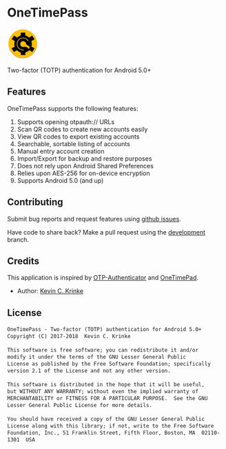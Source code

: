 # OneTimePass

![OneTimePass logo](./app/src/main/res/mipmap-hdpi/ic_logo_round.png "OneTimePass logo")

Two-factor (TOTP) authentication for Android 5.0+

## Features

OneTimePass supports the following features:

1. Supports opening otpauth:// URLs
1. Scan QR codes to create new accounts easily
1. View QR codes to export existing accounts
1. Searchable, sortable listing of accounts
1. Manual entry account creation
1. Import/Export for backup and restore purposes
1. Does not rely upon Android Shared Preferences
1. Relies upon AES-256 for on-device encryption
1. Supports Android 5.0 (and up)

## Contributing

Submit bug reports and request features using [github issues](https://github.com/OneTimePass/OneTimePass/issues).

Have code to share back? Make a pull request using the [development](https://github.com/OneTimePass/OneTimePass/tree/development) branch.

## Credits

This application is inspired by [OTP-Authenticator](https://github.com/0xbb/otp-authenticator) and [OneTimePad](https://github.com/kckrinke/onetimepad).

* Author: [Kevin C. Krinke](https://github.com/kckrinke)

## License
```
OneTimePass - Two-factor (TOTP) authentication for Android 5.0+
Copyright (C) 2017-2018  Kevin C. Krinke

This software is free software; you can redistribute it and/or
modify it under the terms of the GNU Lesser General Public
License as published by the Free Software Foundation; specifically
version 2.1 of the License and not any other version.

This software is distributed in the hope that it will be useful,
but WITHOUT ANY WARRANTY; without even the implied warranty of
MERCHANTABILITY or FITNESS FOR A PARTICULAR PURPOSE.  See the GNU
Lesser General Public License for more details.

You should have received a copy of the GNU Lesser General Public
License along with this library; if not, write to the Free Software
Foundation, Inc., 51 Franklin Street, Fifth Floor, Boston, MA  02110-1301  USA
```
